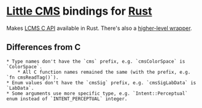 # [Little CMS](http://www.littlecms.com) bindings for [Rust](http://www.rust-lang.org/)

Makes [LCMS C API](https://github.com/mm2/Little-CMS) available in Rust. There's also a [higher-level wrapper](https://github.com/pornel/rust-lcms2).

## Differences from C

    * Type names don't have the `cms` prefix, e.g. `cmsColorSpace` is `ColorSpace`.
        * All C function names remained the same (with the prefix, e.g. `fn cmsReadTag()`).
    * Enum values don't have the `cmsSig` prefix, e.g. `cmsSigLabData` is `LabData`.
    * Some arguments use more specific type, e.g. `Intent::Perceptual` enum instead of `INTENT_PERCEPTUAL` integer.
